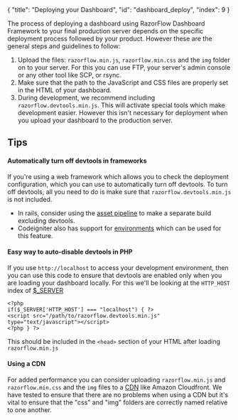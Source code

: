 <meta>
{
    "title": "Deploying your Dashboard",
    "id": "dashboard_deploy",
    "index": 9
}
</meta>

The process of deploying a dashboard using RazorFlow Dashboard Framework to your final production server depends on the specific deployment process followed by your product. However these are the general steps and guidelines to follow:

1. Upload the files: `razorflow.min.js`, `razorflow.min.css` and the `img` folder on to your server. For this you can use FTP, your server's admin console or any other tool like SCP, or rsync.
2. Make sure that the path to the JavaScript and CSS files are properly set in the HTML of your dashboard.
3. During development, we recommend including `razorflow.devtools.min.js`. This will activate special tools which make development easier. However this isn't necessary for deployment when you upload your dashboard to the production server.


## Tips

#### Automatically turn off devtools in frameworks

If you're using a web framework which allows you to check the deployment configuration, which you can use to automatically turn off devtools. To turn off devtools, all you need to do is make sure that `razorflow.devtools.min.js` is not included.

* In rails, consider using the [asset pipeline](http://guides.rubyonrails.org/asset_pipeline.html) to make a separate build excluding devtools.
* Codeigniter also has support for [environments](http://ellislab.com/codeigniter/user-guide/general/environments.html) which can be used for this feature.

#### Easy way to auto-disable devtools in PHP

If you use `http://localhost` to access your development environment, then you can use this code to ensure that devtools are enabled only when you are loading your dashboard locally. For this we'll be looking at the `HTTP_HOST` index of [$_SERVER](http://php.net/manual/en/reserved.variables.server.php#refsect1-reserved.variables.server-indices)

~~~
<?php
if($_SERVER['HTTP_HOST'] === "localhost") { ?>
<script src="/path/to/razorflow.devtools.min.js" type="text/javascript"></script>
<?php } ?>
~~~

This should be included in the `<head>` section of your HTML after loading `razorflow.min.js`

#### Using a CDN

For added performance you can consider uploading `razorflow.min.js` and `razorflow.min.css` and the `img` files to a [CDN](http://en.wikipedia.org/wiki/Content_delivery_network) like Amazon Cloudfront. We have tested to ensure that there are no problems when using a CDN but it's vital to ensure that the "css" and "img" folders are correctly named relative to one another.
